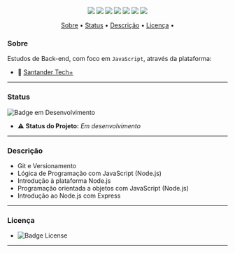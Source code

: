 <p align="center">
<img src="https://img.shields.io/static/v1?label=JavaScript&message=Backend&color=blue&style=flat&logo=JavaScript">
<!--<img src="http://img.shields.io/static/v1?label=CSS&message=Framework&color=red&style=flat&logo=CSS3">-->
<img src="https://img.shields.io/github/commits-since/daiccordeiro/Trilha-Santander-Tech-Backend-2024/v1.0.svg">
<img src="https://img.shields.io/github/forks/daiccordeiro/Trilha-Santander-Tech-Backend-2024">
<img src="https://img.shields.io/github/stars/daiccordeiro/Trilha-Santander-Tech-Backend-2024">
<img src="https://img.shields.io/github/last-commit/daiccordeiro/Trilha-Santander-Tech-Backend-2024">
<img src="https://img.shields.io/github/license/daiccordeiro/Trilha-Santander-Tech-Backend-2024">
<img src="http://img.shields.io/static/v1?label=Status&message=Em%20Desenvolvimento&color=yellow&style=flat&logo">
</p>

<!--<p align="center">
<img src="https://raw.githubusercontent.com/daiccordeiro/midias/main/imgs/banner-github/banner-html.png" alt="banner-html-css" width=850 height=350>
</p>-->

<p align="center">
 <a href="#sobre">Sobre</a> • 
 <a href="#status">Status</a> •
 <a href="#descrição">Descrição</a> • 
 <a href="#licença">Licença</a> • 
</p>

### Sobre
Estudos de Back-end, com foco em `JavaScript`, através da plataforma:
- :rocket: [Santander Tech+](https://santander.ada.tech/)
---

### Status
![Badge em Desenvolvimento](http://img.shields.io/static/v1?label=Status&message=Em%20Desenvolvimento&color=yellow&style=flat&logo)
- :warning: **Status do Projeto:** *Em desenvolvimento*
--- 

### Descrição
- Git e Versionamento
- Lógica de Programação com JavaScript (Node.js)
- Introdução à plataforma Node.js
- Programação orientada a objetos com JavaScript (Node.js)
- Introdução ao Node.js com Express
---

### Licença
- ![Badge License](http://img.shields.io/static/v1?label=License&message=MIT&color=GREEN&style=flat&logo=MIT)
---
